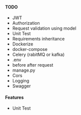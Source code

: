 #### TODO
- JWT
- Authorization
- Request validation using model
- Unit Test
- Requirements inheritance
- Dockerize
- docker-compose
- Celery (rabitMQ or kafka)
- .env
- before after request
- manage.py
- Cors
- Logging
- Swagger


#### Features
- Unit Test

